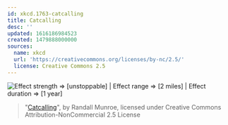 ```yaml
---
id: xkcd.1763-catcalling
title: Catcalling
desc: ''
updated: 1616186984523
created: 1479888000000
sources:
  name: xkcd
  url: 'https://creativecommons.org/licenses/by-nc/2.5/'
  license: Creative Commons 2.5
---
```

![Effect strength => \[unstoppable\] | Effect range => [2 miles] | Effect duration => [1 year]](https://imgs.xkcd.com/comics/catcalling.png)
> "[Catcalling](https://xkcd.com/1763/)", by Randall Munroe, licensed under Creative Commons Attribution-NonCommercial 2.5 License
